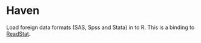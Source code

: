 # Haven

Load foreign data formats (SAS, Spss and Stata) in to R. This is a binding to [ReadStat](https://github.com/WizardMac/ReadStat).

